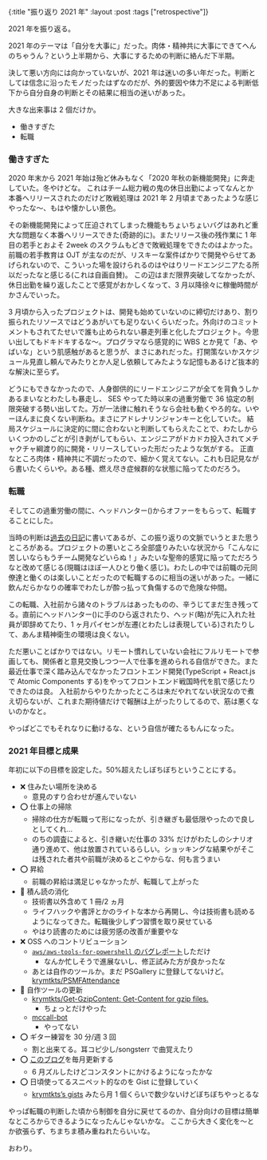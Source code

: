 {:title "振り返り 2021 年"
:layout :post
:tags ["retrospective"]}

2021 年を振り返る。

2021 年のテーマは「自分を大事に」だった。肉体・精神共に大事にできてへんのちゃうん？という上半期から、大事にするための判断に絡んだ下半期。

決して悪い方向には向かっていないが、2021 年は迷いの多い年だった。判断としては信念に沿ったモノだったはずなのだが、外的要因や体力不足による判断低下から自分自身の判断とその結果に相当の迷いがあった。

大きな出来事は 2 個だけか。

- 働きすぎた
- 転職

### 働きすぎた

2020 年末から 2021 年始は殆ど休みもなく「2020 年秋の新機能開発」に奔走していた。冬やけどな。
これはチーム総力戦の鬼の休日出勤によってなんとか本番へリリースされたのだけど敗戦処理は 2021 年 2 月頃まであったような感じやったな～、もはや懐かしい景色。

その新機能開発によって圧迫されてしまった機能もちょいちょいバグはあれど重大な問題なく本番へリリースできた(奇跡的に)。またリリース後の残作業に 1 年目の若手とおよそ 2week のスクラムもどきで敗戦処理をできたのはよかった。前職の若手教育は OJT が主なのだが、リスキーな案件ばかりで開発やらせてあげられないので、こういった場を設けられるのはやはりリードエンジニアたる所以だったなと感じる(これは自画自賛)。
この辺はまだ限界突破してなかったが、休日出勤を繰り返したことで感覚がおかしくなって、3 月以降徐々に稼働時間がかさんでいった。

3 月頃から入ったプロジェクトは、開発も始めていないのに締切だけあり、割り振られたリソースではどうあがいても足りないくらいだった。外向けのコミットメントもされてたせいで誰も止められない暴走列車と化したプロジェクト。今思い出してもドキドキするな～。プログラマなら感覚的に WBS とか見て「あ、やばいな」という肌感触があると思うが、まさにあれだった。打開策ないかスケジュール見直し頼んでみたりとか人足し依頼してみたような記憶もあるけど抜本的な解決に至らず。

どうにもできなかったので、人身御供的にリードエンジニアが全てを背負うしかあるまいなとわたしも暴走し、 SES やってた時以来の過重労働で 36 協定の制限突破する勢い出してた。万が一法律に触れそうなら会社も動くやろ的な。いやーほんまに良くない判断ね。まさにアドレナリンジャンキーと化していた。
結局スケジュールに決定的に間に合わないと判断してもらえたことで、わたしからいくつかのしごとが引き剥がしてもらい、エンジニアがドカドカ投入されてメチャクチャ綱渡り的に開発・リリースしていった形だったような気がする。
正直なところ肉体・精神共に不調だったので、細かく覚えてない。これも日記見ながら書いたくらいや。ある種、燃え尽き症候群的な状態に陥ってたのだろう。

### 転職

そしてこの過重労働の間に、ヘッドハンター()からオファーをもらって、転職することにした。

当時の判断は[過去の日記](/posts/2021-09-28-jobchange-2021)に書いてあるが、この振り返りの文脈でいうとまた思うところがある。プロジェクトの悪いところ全部盛りみたいな状況から「こんなに苦しいならもうチーム開発などいらぬ！」みたいな聖帝的感覚に陥ってただろうなと改めて感じる(現職はほぼ一人ひとり働く感じ)。わたしの中では前職の元同僚達と働くのは楽しいことだったので転職するのに相当の迷いがあった。一緒に飲んだらかなりの確率でわたしが酔っ払って負傷するので危険な仲間。

この転職、入社前から諸々のトラブルはあったものの、辛うじてまだ生き残ってる。直前にヘッドハンター()に手のひら返されたり、ヘッド(略)が先に入れた社員が即辞めてたり、1 ヶ月パイセンが左遷(とわたしは表現している)されたりして、あんま精神衛生の環境は良くない。

ただ悪いことばかりではない。リモート慣れしていない会社にフルリモートで参画しても、関係者と意見交換しつつ一人で仕事を進められる自信ができた。また最近仕事で深く踏み込んでなかったフロントエンド開発(TypeScript + React.js で Atomic Components する)をやってフロントエンド戦国時代を肌で感じたりできたのは良。
入社前からやりたかったところは未だやれてない状況なので煮え切らないが、これまた期待値だけで報酬は上がったりしてるので、筋は悪くないのかなと。

やっぱどこでもそれなりに動けるな、という自信が確たるもんになった。

### 2021 年目標と成果

年初に以下の目標を設定した。50%超えたしぼちぼちということにする。

- ❌ 住みたい場所を決める
  - 意見のすり合わせが進んでいない
- ⭕️ 仕事上の掃除
  - 掃除の仕方が転職って形になったが、引き継ぎも最低限やったので良しとしてくれ...
  - のちの調査によると、引き継いだ仕事の 33% だけがわたしのシナリオ通り進めて、他は放置されているらしい。ショッキングな結果やがそこは残された者共や前職が決めるとこやからな、何も言うまい
- ⭕️ 昇給
  - 前職の昇給は満足じゃなかったが、転職して上がった
- 🔺 積ん読の消化
  - 技術書以外含めて 1 冊/2 ヵ月
  - ライフハックや書評とかのライトな本から再開し、今は技術書も読めるようになってきた。転職後少しずつ習慣を取り戻せている
  - やはり読書のためには疲労感の改善が重要やな
- ❌ OSS へのコントリビューション
  - [`aws/aws-tools-for-powershell` のバグレポート](https://github.com/aws/aws-tools-for-powershell/issues/225)しただけ
    - なんか忙しそうで進展ないし、修正試みた方が良かったな
  - あとは自作のツールか。まだ PSGallery に登録してないけど。 [krymtkts/PSMFAttendance](https://github.com/krymtkts/PSMFAttendance)
- 🔺 自作ツールの更新
  - [krymtkts/Get-GzipContent: Get-Content for gzip files.](https://github.com/krymtkts/Get-GzipContent)
    - ちょっとだけやった
  - [mccall-bot](https://github.com/krymtkts/mccall-bot)
    - やってない
- ⭕️ ギター練習を 30 分/週 3 回
  - 割と出来てる。耳コピ少し/songsterr で曲覚えたり
- ⭕️ [このブログ](https://krymtkts.github.io/)を毎月更新する
  - 6 月ズルしたけどコンスタントにかけるようになったかな
- ⭕️ 日頃使ってるスニペット的なのを Gist に登録していく
  - [krymtkts’s gists](https://gist.github.com/krymtkts) みたら月 1 個くらいで数少ないけどぼちぼちやっとるな

やっぱ転職の判断した頃から制御を自分に戻せてるのか、自分向けの目標は簡単なところからできるようになったんじゃないかな。
ここから大きく変化を～とか欲張らず、ちまちま積み重ねれたらいいな。

おわり。
